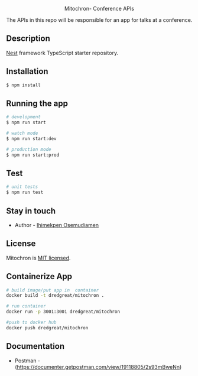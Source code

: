 <p align="center">
  Mitochron- Conference APIs
</p>

  <p align="center">The APIs in this repo will be responsible for an app for talks at a
conference.</p>
    <p align="center">


## Description

[Nest](https://github.com/nestjs/nest) framework TypeScript starter repository.

## Installation

```bash
$ npm install
```

## Running the app

```bash
# development
$ npm run start

# watch mode
$ npm run start:dev

# production mode
$ npm run start:prod
```

## Test

```bash
# unit tests
$ npm run test
```

## Stay in touch

- Author - [Ihimekpen Osemudiamen](https://github.com/IHIMEKPEN)

## License

  Mitochron is [MIT licensed](https://github.com/nestjs/nest/blob/master/LICENSE).

 ## Containerize App

```bash
# build image/put app in  container
docker build -t dredgreat/mitochron .
```

```bash
# run container
docker run -p 3001:3001 dredgreat/mitochron
```

```bash
#push to docker hub
docker push dredgreat/mitochron
```
## Documentation

- Postman - (https://documenter.getpostman.com/view/19118805/2s93mBweNn)
